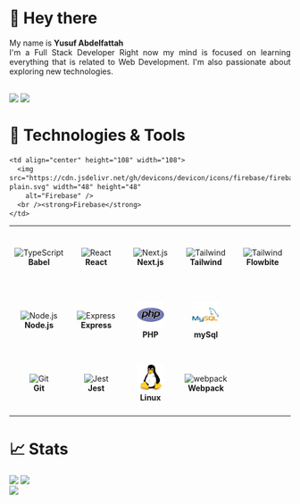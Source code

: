 # 👋 Hey there

<div align="justify">
  My name is <span style="font-weight: bold;">Yusuf Abdelfattah</span> <br>
  I'm a Full Stack Developer
  Right now my mind is focused on learning everything that is related to Web Development. I'm also passionate about
  exploring new technologies.
</div>

<br /><a href="https://www.linkedin.com/in/yusuf-abdelfattah-66a615248/"><img
    src="https://img.shields.io/badge/linkedin-%230077B5.svg?&style=for-the-badge&logo=linkedin&logoColor=white"
    height=25></a>
<a href="mailto:yusufabdelfattah207@gmail.com"><img
    src="https://img.shields.io/badge/Gmail-D14836?style=for-the-badge&logo=gmail&logoColor=white" height=25></a>

# 🔧 Technologies & Tools

<table>
  <tr>
    <td align="center" height="108" width="108">
      <img src="https://www.vectorlogo.zone/logos/babeljs/babeljs-icon.svg" width="48" height="48" alt="TypeScript" />
      <br /><strong>Babel</strong>
    </td>
    <td align="center" height="108" width="108">
      <img src="https://cdn.jsdelivr.net/gh/devicons/devicon/icons/react/react-original.svg" width="48" height="48"
        alt="React" />
      <br /><strong>React</strong>
    </td>
    <td align="center" height="108" width="108">
      <img src="https://cdn.jsdelivr.net/gh/devicons/devicon/icons/nextjs/nextjs-original.svg" width="48" height="48"
        alt="Next.js" />
      <br /><strong>Next.js</strong>
    </td>
    <td align="center" height="108" width="108">
      <img src="https://cdn.jsdelivr.net/gh/devicons/devicon/icons/tailwindcss/tailwindcss-plain.svg" width="48"
        height="48" alt="Tailwind" />
      <br /><strong>Tailwind</strong>
    </td>
    <td align="center" height="108" width="108">
      <img src="https://flowbite.s3.amazonaws.com/brand/logo-dark/mark/flowbite-logo.svg" width="48" height="48"
        alt="Tailwind" />
      <br /><strong>Flowbite</strong>
    </td>
  </tr>
  <tr>
    <td align="center" height="108" width="108">
      <img src="https://cdn.jsdelivr.net/gh/devicons/devicon/icons/nodejs/nodejs-original.svg" width="48" height="48"
        alt="Node.js" />
      <br /><strong>Node.js</strong>
    </td>
    <td align="center" height="108" width="108">
      <img src="https://cdn.jsdelivr.net/gh/devicons/devicon/icons/express/express-original.svg" width="48" height="48"
        alt="Express" />
      <br /><strong>Express</strong>
    </td>
    <td align="center" height="108" width="108">
      <img src="https://raw.githubusercontent.com/devicons/devicon/master/icons/php/php-original.svg" width="48"
        height="48" alt="PHP" />
      <br /><strong>PHP</strong>
    </td>
    <td align="center" height="108" width="108">
      <img src="https://raw.githubusercontent.com/devicons/devicon/master/icons/mysql/mysql-original-wordmark.svg"
        width="48" height="48" alt="mysql" />
      <br /><strong>mySql</strong>
    </td>

    <td align="center" height="108" width="108">
      <img src="https://cdn.jsdelivr.net/gh/devicons/devicon/icons/firebase/firebase-plain.svg" width="48" height="48"
        alt="Firebase" />
      <br /><strong>Firebase</strong>
    </td>


  </tr>
  <tr>
    <td align="center" height="108" width="108">
      <img src="https://www.vectorlogo.zone/logos/git-scm/git-scm-icon.svg" width="48" height="48" alt="Git" />
      <br /><strong>Git</strong>
    </td>
    <td align="center" height="108" width="108">
      <img src="https://www.vectorlogo.zone/logos/jestjsio/jestjsio-icon.svg" width="48" height="48" alt="Jest" />
      <br /><strong>Jest</strong>
    </td>
    <td align="center" height="108" width="108">
      <img src="https://raw.githubusercontent.com/devicons/devicon/master/icons/linux/linux-original.svg" width="48"
        height="48" alt="Linux" />
      <br /><strong>Linux</strong>
    </td>
    <td align="center" height="108" width="108">
      <img src="https://cdn.worldvectorlogo.com/logos/webpack.svg" width="48" height="48" alt="webpack" />
      <br /><strong>Webpack</strong>
    </td>
  </tr>
</table>

# 📈 Stats

<img
  src="https://github-readme-stats.vercel.app/api?username=michalosman&show_icons=true&theme=react&&hide_border=true" />
<img src="https://github-readme-streak-stats.herokuapp.com/?user=michalosman&&theme=react&&hide_border=true" />
<br />
![](https://komarev.com/ghpvc/?username=YUSUF-SELEIM)